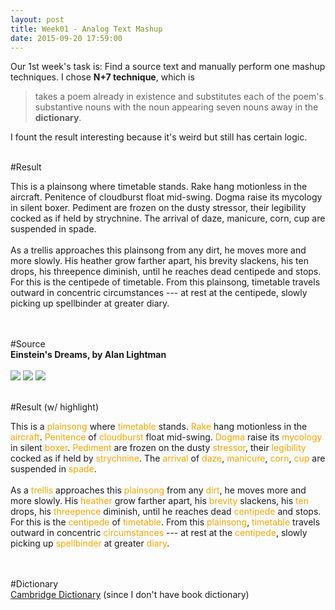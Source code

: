 ```yaml
---
layout: post
title: Week01 - Analog Text Mashup
date: 2015-09-20 17:59:00
---
```


Our 1st week's task is: Find a source text and manually perform one mashup techniques. I chose <b>N+7 technique</b>, which is 

<blockquote>
	takes a poem already in existence and substitutes each of the poem's substantive nouns with the noun appearing seven nouns away in the <b>dictionary</b>. 
</blockquote>

I fount the result interesting because it's weird but still has certain logic.
<br>
<br>

#Result

<div class="poem">
This is a plainsong where timetable stands. Rake hang motionless in the aircraft. Penitence of cloudburst float mid-swing. Dogma raise its mycology in silent boxer. Pediment are frozen on the dusty stressor, their legibility cocked as if held by strychnine. The arrival of daze, manicure, corn, cup are suspended in spade.
<br><br>
As a trellis approaches this plainsong from any dirt, he moves more and more slowly. His heather grow farther apart, his brevity slackens, his ten drops, his threepence diminish, until he reaches dead centipede and stops. For this is the centipede of timetable. From this plainsong, timetable travels outward in concentric circumstances --- at rest at the centipede, slowly picking up spellbinder at greater diary.
</div>

<br>
<br>


#Source
<br>
<b>Einstein's Dreams, by Alan Lightman</b>
<br>
<br>
<img src="{{ site.baseurl }}/img/posts/1_0.jpg">
<img src="{{ site.baseurl }}/img/posts/1_1.jpg">
<img src="{{ site.baseurl }}/img/posts/1_2.jpg">
<br>
<br>

#Result (w/ highlight)
<div class="poem-HL">
This is a <span style="color:orange">plainsong</span> where <span style="color:orange">timetable</span> stands. <span style="color:orange">Rake</span> hang motionless in the <span style="color:orange">aircraft</span>. <span style="color:orange">Penitence</span> of <span style="color:orange">cloudburst</span> float mid-swing. <span style="color:orange">Dogma</span> raise its <span style="color:orange">mycology</span> in silent <span style="color:orange">boxer</span>. <span style="color:orange">Pediment</span> are frozen on the dusty <span style="color:orange">stressor</span>, their <span style="color:orange">legibility</span> cocked as if held by <span style="color:orange">strychnine</span>. The <span style="color:orange">arrival</span> of <span style="color:orange">daze</span>, <span style="color:orange">manicure</span>, <span style="color:orange">corn</span>, <span style="color:orange">cup</span> are suspended in <span style="color:orange">spade</span>.
<br><br>
As a <span style="color:orange">trellis</span> approaches this <span style="color:orange">plainsong</span> from any <span style="color:orange">dirt</span>, he moves more and more slowly. His <span style="color:orange">heather</span> grow farther apart, his <span style="color:orange">brevity</span> slackens, his <span style="color:orange">ten</span> drops, his <span style="color:orange">threepence</span> diminish, until he reaches dead <span style="color:orange">centipede</span> and stops. For this is the <span style="color:orange">centipede</span> of <span style="color:orange">timetable</span>. From this <span style="color:orange">plainsong</span>, <span style="color:orange">timetable</span> travels outward in concentric <span style="color:orange">circumstances</span> --- at rest at the <span style="color:orange">centipede</span>, slowly picking up <span style="color:orange">spellbinder</span> at greater <span style="color:orange">diary</span>.
</div>
<br>
<br>

#Dictionary
<br>
<a href="http://dictionary.cambridge.org/us">Cambridge Dictionary</a> (since I don't have book dictionary)


